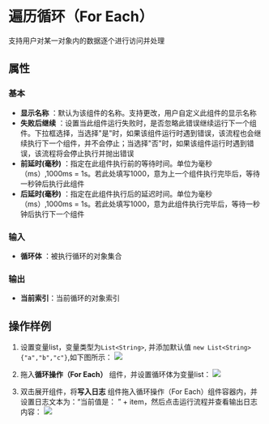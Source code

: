 # 遍历循环（For Each）

支持用户对某一对象内的数据逐个进行访问并处理

## 属性
### 基本
- **显示名称** ：默认为该组件的名称。支持更改，用户自定义此组件的显示名称
- **失败后继续** ：设置当此组件运行失败时，是否忽略此错误继续运行下一个组件。下拉框选择，当选择"是"时，如果该组件运行时遇到错误，该流程也会继续执行下一个组件，并不会停止；当选择"否"时，如果该组件运行时遇到错误，该流程将会停止执行并抛出错误
- **前延时(毫秒)** ：指定在此组件执行前的等待时间。单位为毫秒（ms）,1000ms = 1s。若此处填写1000，意为上一个组件执行完毕后，等待一秒钟后执行此组件
- **后延时(毫秒)** ：指定在此组件执行后的延迟时间。单位为毫秒（ms）,1000ms = 1s。若此处填写1000，意为此组件执行完毕后，等待一秒钟后执行下一个组件

### 输入

- **循环体** ：被执行循环的对象集合

### 输出

- **当前索引**：当前循环的对象索引


## 操作样例
1. 设置变量list，变量类型为`List<String>`, 并添加默认值 `new List<String>{"a","b","c"}`,如下图所示：
![](https://docimages.blob.core.chinacloudapi.cn/images/Activities/forEach-1.png)

2. 拖入**循环操作（For Each）** 组件，并设置循环体为变量list：
![](https://docimages.blob.core.chinacloudapi.cn/images/Activities/forEach-2.png)

2. 双击展开组件，将**写入日志** 组件拖入循环操作（For Each）组件容器内，并设置日志文本为：“当前值是： ” + item，然后点击运行流程并查看输出日志内容：
![](https://docimages.blob.core.chinacloudapi.cn/images/Activities/forEach-3.png)

